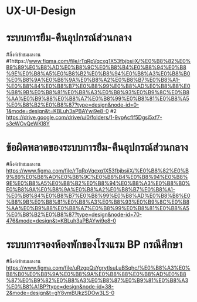 # UX-UI-Design
# ระบบการยืม-คืนอุปกรณ์ส่วนกลาง
#ลิ้งค์เข้าชมผลงาน
  #1https://www.figma.com/file/rTqRpVqcxg1X53fbjbsiiX/%E0%B8%82%E0%B9%89%E0%B8%AD%E0%B8%9C%E0%B8%B4%E0%B8%94%E0%B8%9E%E0%B8%A5%E0%B8%B2%E0%B8%94%E0%B8%A3%E0%B8%B0%E0%B8%9A%E0%B8%9A%E0%B8%A2%E0%B8%B7%E0%B8%A1-%E0%B8%84%E0%B8%B7%E0%B8%99%E0%B8%AD%E0%B8%B8%E0%B8%9B%E0%B8%81%E0%B8%A3%E0%B8%93%E0%B9%8C%E0%B8%AA%E0%B9%88%E0%B8%A7%E0%B8%99%E0%B8%81%E0%B8%A5%E0%B8%B2%E0%B8%87?type=design&node-id=0-1&mode=design&t=KBLuh3aPBAYwi9e8-0
  #2
  https://drive.google.com/drive/u/0/folders/1-9vpAcflf5Dgsi5xf7-s3eWOvQeWKl8Y
# ข้อผิดพลาดของระบบการยืม-คืนอุปกรณ์ส่วนกลาง
#ลิ้งค์เข้าชมผลงาน
  https://www.figma.com/file/rTqRpVqcxg1X53fbjbsiiX/%E0%B8%82%E0%B9%89%E0%B8%AD%E0%B8%9C%E0%B8%B4%E0%B8%94%E0%B8%9E%E0%B8%A5%E0%B8%B2%E0%B8%94%E0%B8%A3%E0%B8%B0%E0%B8%9A%E0%B8%9A%E0%B8%A2%E0%B8%B7%E0%B8%A1-%E0%B8%84%E0%B8%B7%E0%B8%99%E0%B8%AD%E0%B8%B8%E0%B8%9B%E0%B8%81%E0%B8%A3%E0%B8%93%E0%B9%8C%E0%B8%AA%E0%B9%88%E0%B8%A7%E0%B8%99%E0%B8%81%E0%B8%A5%E0%B8%B2%E0%B8%87?type=design&node-id=70-476&mode=design&t=KBLuh3aPBAYwi9e8-0
# ระบบการจองห้องพักของโรงแรม BP กรณีศึกษา
#ลิ้งค์เข้าชมผลงาน
  https://www.figma.com/file/uRzgpQsYgrytIsuLuBSqhc/%E0%B8%A3%E0%B8%B0%E0%B8%9A%E0%B8%9A%E0%B8%88%E0%B8%AD%E0%B8%87%E0%B9%82%E0%B8%A3%E0%B8%87%E0%B9%81%E0%B8%A3%E0%B8%A1BP?type=design&node-id=38-2&mode=design&t=gY8vmBUkzSDOw3LS-0

